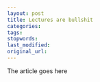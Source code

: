 ```yaml
---
layout: post
title: Lectures are bullshit
categories:
tags:
stopwords:
last_modified:
original_url: 
---
```


The article goes here

